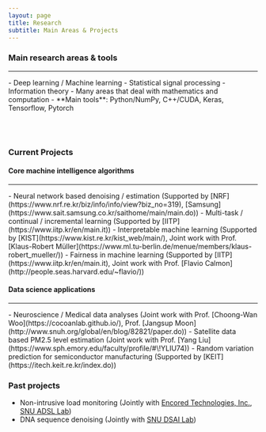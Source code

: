 ```yaml
---
layout: page
title: Research
subtitle: Main Areas & Projects
---
```


### Main research areas & tools
<hr>
- Deep learning / Machine learning
- Statistical signal processing
- Information theory
- Many areas that deal with mathematics and computation
- **Main tools**: Python/NumPy, C++/CUDA, Keras, Tensorflow, Pytorch

<br><br>

### Current Projects
#### Core machine intelligence algorithms
<hr>
- Neural network based denoising / estimation (Supported by [NRF](https://www.nrf.re.kr/biz/info/info/view?biz_no=319), [Samsung](https://www.sait.samsung.co.kr/saithome/main/main.do))
- Multi-task / continual / incremental learning (Supported by [IITP](https://www.iitp.kr/en/main.it))
- Interpretable machine learning (Supported by [KIST](https://www.kist.re.kr/kist_web/main/), Joint work with Prof. [Klaus-Robert Müller](https://www.ml.tu-berlin.de/menue/members/klaus-robert_mueller/))
- Fairness in machine learning (Supported by [IITP](https://www.iitp.kr/en/main.it), Joint work with Prof. [Flavio Calmon](http://people.seas.harvard.edu/~flavio/))


#### Data science applications
<hr>
- Neuroscience / Medical data analyses (Joint work with Prof. [Choong-Wan Woo](https://cocoanlab.github.io/), Prof. [Jangsup Moon](http://www.snuh.org/global/en/blog/82821/paper.do))
- Satellite data based PM2.5 level estimation (Joint work with Prof. [Yang Liu](https://www.sph.emory.edu/faculty/profile/#\!YLIU74))
- Random variation prediction for semiconductor manufacturing (Supported by [KEIT](https://itech.keit.re.kr/index.do))


### Past projects

- Non-intrusive load monitoring (Jointly with [Encored Technologies, Inc.](http://www.enertalk.com/), [SNU ADSL Lab](http://adsl.snu.ac.kr))
- DNA sequence denoising (Jointly with [SNU DSAI Lab](http://best.snu.ac.kr))

